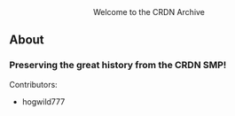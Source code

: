 <div align="center">
Welcome to the CRDN Archive

</div>

## About

### Preserving the great history from the CRDN SMP!
Contributors:
- hogwild777
